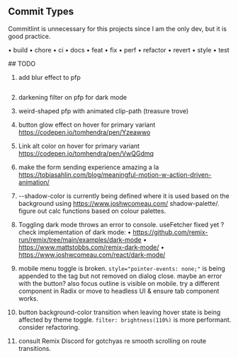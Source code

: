 ## Commit Types

Commitlint is unnecessary for this projects since I am the only dev, but it is
good practice.

• build
• chore
• ci
• docs
• feat
• fix
• perf
• refactor
• revert
• style
• test

## TODO

1. add blur effect to pfp
<style>
  body {
    overflow: hidden;
  }
  .wrapper {
    position: relative;
  }
  .photo {
    position: relative;
  }
  .blurry {
    position: absolute;
    filter: blur(40px);
    transform: scale(1.3) translateX(10%) rotate(30deg);
  }
  .regular {
    filter: drop-shadow(0px 0px 25px hsl(0deg 0% 0% / 0.3));
  }
</style>

<div class="wrapper">
  <img class="photo blurry" />
  <img class="photo regular" />
</div>

2. darkening filter on pfp for dark mode

3. weird-shaped pfp with animated clip-path (treasure trove)

4. button glow effect on hover for primary variant
   https://codepen.io/tomhendra/pen/Yzeawwo

5. Link alt color on hover for primary variant
   https://codepen.io/tomhendra/pen/VwQGdmq

6. make the form sending experience amazing a la
   https://tobiasahlin.com/blog/meaningful-motion-w-action-driven-animation/

7. --shadow-color is currently being defined where it is used based on the
   background using https://www.joshwcomeau.com/ shadow-palette/. figure out
   calc functions based on colour palettes.

8. Toggling dark mode throws an error to console. useFetcher fixed yet ?
   check implementation of dark mode:
   • https://github.com/remix-run/remix/tree/main/examples/dark-mode
   • https://www.mattstobbs.com/remix-dark-mode/
   • https://www.joshwcomeau.com/react/dark-mode/

9. mobile menu toggle is broken. `style="pointer-events: none;"` is being
   appended to the <body> tag but not removed on dialog close. maybe an error
   with the button? also focus outline is visible on mobile. try a different
   component in Radix or move to headless UI & ensure tab component works.

10. button background-color transition when leaving hover state is being
    affected by theme toggle. `filter: brightness(110%)` is more performant.
    consider refactoring.

11. consult Remix Discord for gotchyas re smooth scrolling on route transitions.
